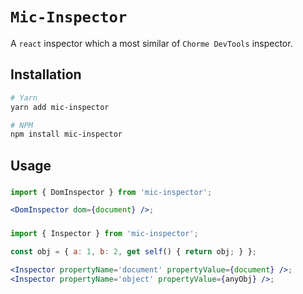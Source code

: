 # `Mic-Inspector`
A `react` inspector which a most similar of `Chorme DevTools` inspector.

## Installation
```sh
# Yarn
yarn add mic-inspector

# NPM
npm install mic-inspector
```

## Usage

### <DomInspector />
```jsx
import { DomInspector } from 'mic-inspector';

<DomInspector dom={document} />;
```

### <Inspector />
```jsx
import { Inspector } from 'mic-inspector';

const obj = { a: 1, b: 2, get self() { return obj; } };

<Inspector propertyName='document' propertyValue={document} />;
<Inspector propertyName='object' propertyValue={anyObj} />;
```

